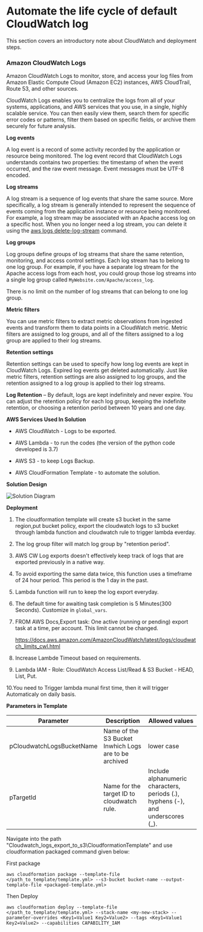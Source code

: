 

# Automate the life cycle of default CloudWatch log



This section covers an introductory note about CloudWatch and deployment steps.

### Amazon CloudWatch Logs

Amazon CloudWatch Logs to monitor, store, and access your log files from Amazon Elastic Compute Cloud (Amazon EC2) instances, AWS CloudTrail, Route 53, and other sources.

CloudWatch Logs enables you to centralize the logs from all of your systems, applications, and AWS services that you use, in a single, highly scalable service. You can then easily view them, search them for specific error codes or patterns, filter them based on specific fields, or archive them securely for future analysis.

**Log events**

A log event is a record of some activity recorded by the application or resource being monitored. The log event record that CloudWatch Logs understands contains two properties: the timestamp of when the event occurred, and the raw event message. Event messages must be UTF-8 encoded.

**Log streams**

A log stream is a sequence of log events that share the same source. More specifically, a log stream is generally intended to represent the sequence of events coming from the application instance or resource being monitored. For example, a log stream may be associated with an Apache access log on a specific host. When you no longer need a log stream, you can delete it using the [aws logs delete-log-stream](https://docs.aws.amazon.com/cli/latest/reference/logs/delete-log-stream.html) command.

**Log groups**

Log groups define groups of log streams that share the same retention, monitoring, and access control settings. Each log stream has to belong to one log group. For example, if you have a separate log stream for the Apache access logs from each host, you could group those log streams into a single log group called `MyWebsite.com/Apache/access_log`.

There is no limit on the number of log streams that can belong to one log group.

**Metric filters**

You can use metric filters to extract metric observations from ingested events and transform them to data points in a CloudWatch metric. Metric filters are assigned to log groups, and all of the filters assigned to a log group are applied to their log streams.

**Retention settings**

Retention settings can be used to specify how long log events are kept in CloudWatch Logs. Expired log events get deleted automatically. Just like metric filters, retention settings are also assigned to log groups, and the retention assigned to a log group is applied to their log streams.

**Log Retention** – By default, logs are kept indefinitely and never expire. You can adjust the retention policy for each log group, keeping the indefinite retention, or choosing a retention period between 10 years and one day.



**AWS Services Used In Solution**

- AWS CloudWatch - Logs to be exported.

- AWS Lambda - to run the codes (the version of the python code developed is 3.7)

- AWS S3 - to keep Logs Backup.

- AWS CloudFormation Template - to automate the solution.

  

**Solution Design**





![Solution Diagram](https://user-images.githubusercontent.com/60149354/107239065-4dc7dc80-6a4a-11eb-8e9d-c81301fe66f1.png)



**Deployment**



1. The cloudformation template will create s3 bucket in the same region,put bucket policy, export the cloudwatch logs to s3 bucket through lambda function and cloudwatch rule to trigger lambda everday.

2. The log group filter will match log group by "retention period". 

3. AWS CW Log exports doesn't effectively keep track of logs that are exported previously in a native way. 

4. To avoid exporting the same data twice, this function uses a timeframe of 24 hour period. This period is the 1 day in the past.

5. Lambda function will run to keep the log export everyday.

6. The default time for awaiting task completion is 5 Minutes(300 Seconds). Customize in `global_vars`.

7. FROM AWS Docs,Export task: One active (running or pending) export task at a time, per account. This limit cannot be changed.

   https://docs.aws.amazon.com/AmazonCloudWatch/latest/logs/cloudwatch_limits_cwl.html

8. Increase Lambde Timeout based on requirements.

9. Lambda IAM - Role: CloudWatch Access List/Read & S3 Bucket - HEAD, List, Put.

10.You need to Trigger lambda munal first time, then it will trigger Automaticaly on daily basis.

**Parameters in Template**

| Parameter                 | Description                                           | Allowed values                                               |
| ------------------------- | ----------------------------------------------------- | ------------------------------------------------------------ |
| pCloudwatchLogsBucketName | Name of the S3 Bucket Inwhich Logs are to be archived | lower case                                                   |
| pTargetId                 | Name for the target ID to cloudwatch rule.            | Include alphanumeric characters, periods (.), hyphens (-), and underscores (_). |

Navigate into the path "Cloudwatch_logs_export_to_s3\CloudformationTemplate" and use cloudformation packaged command given below:

First package 

```
aws cloudformation package --template-file </path_to_template/template.yml> --s3-bucket bucket-name --output-template-file <packaged-template.yml>
```

Then Deploy

```
aws cloudformation deploy --template-file </path_to_template/template.yml> --stack-name <my-new-stack> --parameter-overrides <Key1=Value1 Key2=Value2> --tags <Key1=Value1 Key2=Value2> --capabilities CAPABILITY_IAM
```

